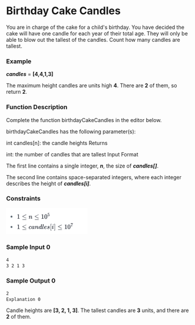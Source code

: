 # Birthday Cake Candles

You are in charge of the cake for a child's birthday. You have decided the cake will have one candle for each year of their total age. They will only be able to blow out the tallest of the candles. Count how many candles are tallest.

### Example

**_candles_** = **[4,4,1,3]**

The maximum height candles are units high **4**. There are **2** of them, so return **2**.

### Function Description

Complete the function birthdayCakeCandles in the editor below.

birthdayCakeCandles has the following parameter(s):

int candles[n]: the candle heights
Returns

int: the number of candles that are tallest
Input Format

The first line contains a single integer, **_n_**, the size of _**candles[]**_.

The second line contains space-separated integers, where each integer describes the height of _**candles[i]**_.

### Constraints

![img.png](img.png)

### Sample Input 0

    4
    3 2 1 3

### Sample Output 0

    2
    Explanation 0

Candle heights are **[3, 2, 1, 3]**. The tallest candles are **3** units, and there are **2** of them.
